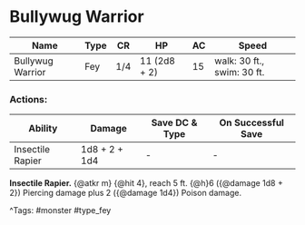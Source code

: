 # Bullywug Warrior

| Name | Type | CR | HP | AC | Speed |
|------|------|----|----|----|-------|
| Bullywug Warrior | Fey | 1/4 | 11 (2d8 + 2) | 15 | walk: 30 ft., swim: 30 ft. |

### Actions:

| Ability | Damage | Save DC & Type | On Successful Save |
|---------|--------|----------------|--------------------|
| Insectile Rapier | 1d8 + 2 + 1d4 | - | - |


**Insectile Rapier.** {@atkr m} {@hit 4}, reach 5 ft. {@h}6 ({@damage 1d8 + 2}) Piercing damage plus 2 ({@damage 1d4}) Poison damage.

^Tags: #monster #type_fey